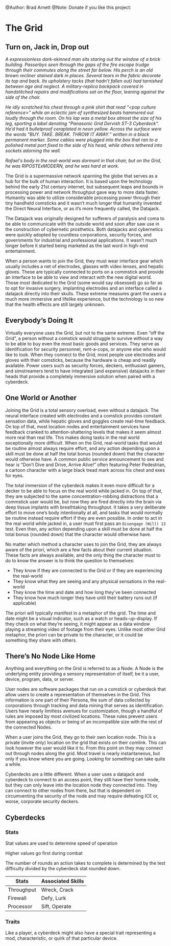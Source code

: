 @Author: Brad Arnett
@Note: Donate if you like this project:

# The Grid

## Turn on, Jack in, Drop out

*A expressionless dark-skinned man sits staring out the window of a brick building.  Passerbys seen through the gaps of the fire escape trudge through their commutes along the street far below.  His perch is an old brown recliner stained dark in places.  Several tears in the fabric decorate its top and back.  Its upholstery tacks (that hadn’t fallen out) had tarnished between age and neglect.  A military-replica backpack covered in handstitched repairs and modifications sat on the floor, leaning against the side of the chair.*

*He idly scratched his chest through a pink shirt that read “\<pop culture reference\>” while an eclectic jam of synthesized beats hammered out loudly through the room.  On his lap was a metal box almost the size of his leg, sporting a label denoting “Panasonic Grid Dervish ST-3 Cyberdeck”.  He’d had it bulletproof ceraplated in neon yellow.  Across the surface were the words “BUY. TAKE. BREAK. THROW IT AWAY.” written in a black permanent marker.  Some cables were plugged into the box that ran to a polished metal port fixed to the side of his head, while others tethered into sockets adorning the wall.*

*Rafael's body in the real-world was dormant in that chair, but on the Grid, he was RIPOSTExMODERN, and he was hard at work.*

The Grid is a supermassive network spanning the globe that serves as a hub for the bulk of human interaction.  It is based upon the technology behind the early 21st century internet, but subsequent leaps and bounds in processing power and network throughput gave way to more data faster.  Humanity was able to utilize considerable processing power through their tiny handheld comsticks and it wasn’t much longer that humanity invented the Direct Neural Interface, or as it’s more frequently called, the Datajack.

The Datajack was originally designed for sufferers of paralysis and coma to be able to communicate with the outside world and soon after saw use in the construction of cybernetic prosthetics.  Both datajacks and cybernetics were quickly adopted by countless corporations, security forces, and governments for industrial and professional applications.  It wasn’t much longer before it started being marketed as the last word in high-end entertainment.

When a person wants to join the Grid, they must wear interface gear which usually includes a net of electrodes, glasses with video lenses, and hepatic gloves.  These are typically connected to ports on a commstick and provide an interface to be able to view and interact with the new digital world.  Those most dedicated to the Grid (some would say obsessed) go so far as to opt for invasive surgery, implanting electrodes and an interface called a datajack directly into their skulls.  These extreme measures grant the users a much more immersive and lifelike experience, but the technology is so new that the health effects are still largely unknown.

## Everybody’s Doing It

Virtually everyone uses the Grid, but not to the same extreme.  Even “off the Grid”, a person without a comstick would struggle to survive without a way to be able to buy even the most basic goods and services.  They serve as identification for security personnel, rent-a-cops, or anyone else who would like to look.  When they connect to the Grid, most people use electrodes and gloves with their comsticks, because the hardware is cheap and readily available.  Power users such as security forces, deckers, enthusiast gamers, and simstreamers tend to have integrated (and expensive) datajacks in their heads that provide a completely immersive solution when paired with a cyberdeck.

## One World or Another
Joining the Grid is a total sensory overload, even without a datajack.  The neural interface created with electrodes and a comstick provides constant sensation data, while hepatic gloves and goggles create real-time feedback.  On top of that, most location nodes and entertainment services have feedback cranked to attention-shattering levels that makes it seem almost more real than real life.  This makes doing tasks in the real world exceptionally more difficult.  When on the Grid, real-world tasks that would be routine almost always require effort, and any action depending upon a skill must be done at half the total bonus (rounded down) that the character would otherwise have.  A common public service announcement to see and hear is “Don’t Dive and Drive, Arrive Alive!” often featuring Peter Pedestrian, a cartoon character with a large black tread mark across his chest and exes for eyes.

The total immersion of the cyberdeck makes it even more difficult for a decker to be able to focus on the real world while jacked in.  On top of that, they are subjected to the same concentration-robbing distractions that a commstick user would be, but now they are fired directly into the brain via deep tissue implants with breathtaking throughput.  It takes a very deliberate effort to move one’s body intentionally at all, and tasks that would normally be routine instead require effort if they are even possible.  In order to act in the real world while jacked in, a user must first pass an ```Disengage (Will) 13``` test.  Even then, any action depending upon a skill must be done at half the total bonus (rounded down) that the character would otherwise have.

No matter which method a character uses to join the Grid, they are always aware of the priori, which are a few facts about their current situation.  These facts are always available, and the only thing the character must to do to know the answer is to think the question to themselves:
- They know if they are connected to the Grid or if they are experiencing the real-world
- They know what they are seeing and any physical sensations in the real-world
- They know the time and date and how long they’ve been connected
- They know how much longer they have until their battery runs out (if applicable)

The priori will typically manifest in a metaphor of the grid.  The time and date might be a visual indicator, such as a watch or heads-up-display.  If they check on what they’re seeing, it might appear as a data window playing a streaming video of footage from their eyes.  Unlike most other Grid metaphor, the priori can be private to the character, or it could be something they share with others.

## There’s No Node Like Home

Anything and everything on the Grid is referred to as a Node.  A Node is the underlying entity providing a sensory representation of itself, be it a user, device, program, data, or server.

User nodes are software packages that run on a comstick or cyberdeck that allow users to create a representation of themselves in the Grid.  This information is one part of their Persona, the sum of data collected by corporations through tracking and data mining that serves as identification.  Users have nearly limitless avenues for customization, though a handful of rules are imposed by most civilized locations.  These rules prevent users from appearing as objects or being of an incompatible size with the rest of the connected Nodes.  

When a user joins the Grid, they go to their own location node.  This is a private (invite only) location on the grid that exists on their comlink.  This can look however the user would like it to.   From this point on they may connect out through nodes along the grid.  Most travel is nearly instantaneous, but only if you know where you are going.  Looking for something can take quite a while.

Cyberdecks are a little different.  When a user uses a datajack and cyberdeck to connect to an access point, they still have their home node, but they can only leave into the location node they connected into.  They can connect to other nodes from there, but that is dependent on circumventing the security of the node and may require defeating ICE or, worse, corporate security deckers. 

## Cyberdecks

### Stats
Stat values are used to determine speed of operation

Higher values go first during combat

The number of rounds an action takes to complete is determined by the test difficulty divided by the cyberdeck stat rounded down.

|Stats| Associated Skills|
|-----|------------------|
|Throughput | Wreck, Crack|
|Firewall   | Defy, Lurk|
|Processor  | Sift, Operate|


### Traits

Like a player, a cyberdeck might also have a special trait representing a mod, characteristic, or quirk of that particular device.

